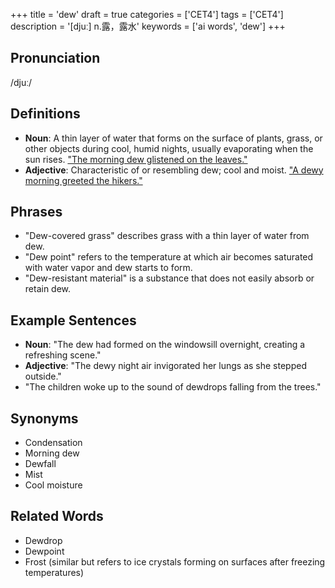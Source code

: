 +++
title = 'dew'
draft = true
categories = ['CET4']
tags = ['CET4']
description = '[djuː] n.露，露水'
keywords = ['ai words', 'dew']
+++

## Pronunciation
/djuː/

## Definitions
- **Noun**: A thin layer of water that forms on the surface of plants, grass, or other objects during cool, humid nights, usually evaporating when the sun rises. ["The morning dew glistened on the leaves."](https://www.example.com/dew-definition)
- **Adjective**: Characteristic of or resembling dew; cool and moist. ["A dewy morning greeted the hikers."](https://www.example.com/dew-adjective)

## Phrases
- "Dew-covered grass" describes grass with a thin layer of water from dew.
- "Dew point" refers to the temperature at which air becomes saturated with water vapor and dew starts to form.
- "Dew-resistant material" is a substance that does not easily absorb or retain dew.

## Example Sentences
- **Noun**: "The dew had formed on the windowsill overnight, creating a refreshing scene."
- **Adjective**: "The dewy night air invigorated her lungs as she stepped outside."
- "The children woke up to the sound of dewdrops falling from the trees."

## Synonyms
- Condensation
- Morning dew
- Dewfall
- Mist
- Cool moisture

## Related Words
- Dewdrop
- Dewpoint
- Frost (similar but refers to ice crystals forming on surfaces after freezing temperatures)

